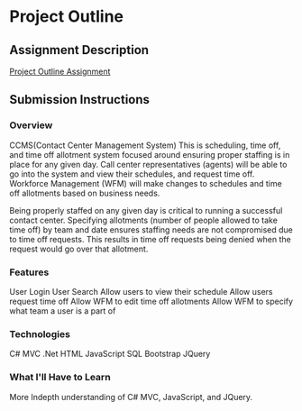 # Project Outline


## Assignment Description
[Project Outline Assignment](https://education.launchcode.org/liftoff/assignments/project-outline/)

## Submission Instructions

### Overview
CCMS(Contact Center Management System)
This is scheduling, time off, and time off allotment system focused around ensuring proper staffing is in place for any given day.
Call center representatives (agents) will be able to go into the system and view their schedules, and request time off.
Workforce Management (WFM) will make changes to schedules and time off allotments based on business needs.

Being properly staffed on any given day is critical to running a successful contact center.
Specifying allotments (number of people allowed to take time off) by team and date ensures staffing needs are not compromised due to time off requests.
This results in time off requests being denied when the request would go over that allotment.
### Features
User Login
User Search
Allow users to view their schedule
Allow users request time off
Allow WFM to edit time off allotments
Allow WFM to specify what team a user is a part of
### Technologies
C#
MVC
.Net
HTML
JavaScript
SQL
Bootstrap
JQuery


### What I'll Have to Learn
More Indepth understanding of C# MVC, JavaScript, and JQuery.
